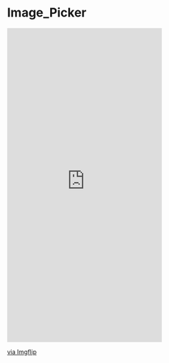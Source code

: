 # Image_Picker
<div style="width:360px;max-width:100%;"><div style="height:0;padding-bottom:202.22%;position:relative;"><iframe width="360" height="728" style="position:absolute;top:0;left:0;width:100%;height:100%;" frameBorder="0" src="https://imgflip.com/embed/6o1agu"></iframe></div><p><a href="https://imgflip.com/gif/6o1agu">via Imgflip</a></p></div>
